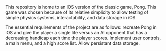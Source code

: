 This repository is home to an iOS version of the classic game, Pong. This game was chosen because of its relative simplicity to allow testing of simple physics systems, interactability, and data storage in iOS.

The essential requirements of the project are as follows:
recreate Pong in iOS and give the player a single life versus an AI opponent that has a decreasing handicap each time the player scores. Implement user controls, a main menu, and a high score list. Allow persistant data storage.
